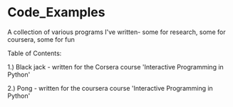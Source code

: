 Code_Examples
=============

A collection of various programs I've written- some for research, some for coursera, some for fun

Table of Contents:

1.) Black jack - written for the Corsera course 'Interactive Programming in Python'

2.) Pong - written for the coursera course 'Interactive Programming in Python'
